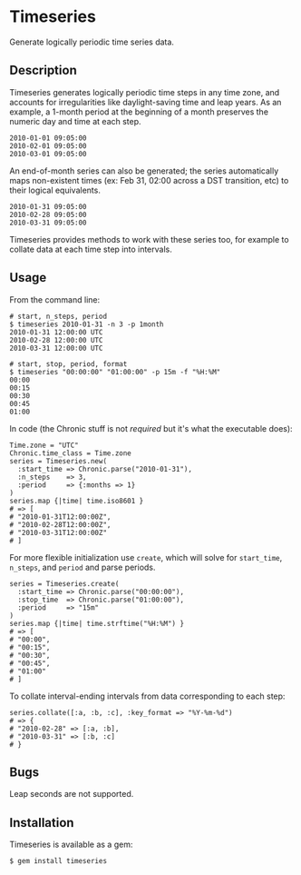 # Timeseries

Generate logically periodic time series data.

## Description

Timeseries generates logically periodic time steps in any time zone, and
accounts for irregularities like daylight-saving time and leap years. As an
example, a 1-month period at the beginning of a month preserves the numeric
day and time at each step.

    2010-01-01 09:05:00
    2010-02-01 09:05:00
    2010-03-01 09:05:00

An end-of-month series can also be generated; the series automatically maps
non-existent times (ex: Feb 31, 02:00 across a DST transition, etc) to their
logical equivalents.

    2010-01-31 09:05:00
    2010-02-28 09:05:00
    2010-03-31 09:05:00

Timeseries provides methods to work with these series too, for example to
collate data at each time step into intervals.

## Usage

From the command line:

    # start, n_steps, period
    $ timeseries 2010-01-31 -n 3 -p 1month
    2010-01-31 12:00:00 UTC
    2010-02-28 12:00:00 UTC
    2010-03-31 12:00:00 UTC

    # start, stop, period, format
    $ timeseries "00:00:00" "01:00:00" -p 15m -f "%H:%M"
    00:00
    00:15
    00:30
    00:45
    01:00

In code (the Chronic stuff is not *required* but it's what the executable does):

    Time.zone = "UTC"
    Chronic.time_class = Time.zone
    series = Timeseries.new(
      :start_time => Chronic.parse("2010-01-31"),
      :n_steps    => 3,
      :period     => {:months => 1}
    )
    series.map {|time| time.iso8601 }
    # => [
    # "2010-01-31T12:00:00Z",
    # "2010-02-28T12:00:00Z",
    # "2010-03-31T12:00:00Z"
    # ]

For more flexible initialization use `create`, which will solve for
`start_time`, `n_steps`, and `period` and parse periods.

    series = Timeseries.create(
      :start_time => Chronic.parse("00:00:00"),
      :stop_time  => Chronic.parse("01:00:00"),
      :period     => "15m"
    )
    series.map {|time| time.strftime("%H:%M") }
    # => [
    # "00:00",
    # "00:15",
    # "00:30",
    # "00:45",
    # "01:00"
    # ]

To collate interval-ending intervals from data corresponding to each step:

    series.collate([:a, :b, :c], :key_format => "%Y-%m-%d")
    # => {
    # "2010-02-28" => [:a, :b],
    # "2010-03-31" => [:b, :c]
    # }

## Bugs

Leap seconds are not supported.

## Installation

Timeseries is available as a gem:

    $ gem install timeseries
